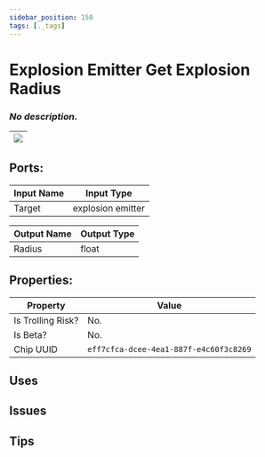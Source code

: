 ```yaml
---
sidebar_position: 150
tags: [._tags]
---
```


# Explosion Emitter Get Explosion Radius


### *No description.*

| ![](https://images-ext-2.discordapp.net/external/MPmIaQzlEPmgGWlgi-WxBBXt0Bjv_zWPkg1y1f_sy3s/https/www.recroomcircuits.com/image/circuit/absolute-value?width=206&height=108) |
|-----|

## Ports:

| Input Name | Input Type |
|-----------|-----------|
| Target | explosion emitter |

| Output Name | Output Type |
|-----------|-----------|
| Radius | float |

## Properties:

| Property  | Value |
|-------------------|-----------|
| Is Trolling Risk? | No. |
| Is Beta? | No. |
| Chip UUID | `eff7cfca-dcee-4ea1-887f-e4c60f3c8269` |

## Uses

## Issues

## Tips